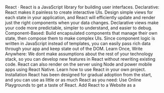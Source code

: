React · React is a JavaScript library for building user interfaces. Declarative: React makes it painless to create interactive UIs. Design simple views for each state in your application, and React will efficiently update and render just the right components when your data changes. Declarative views make your code more predictable, simpler to understand, and easier to debug. Component-Based: Build encapsulated components that manage their own state, then compose them to make complex UIs. Since component logic is written in JavaScript instead of templates, you can easily pass rich data through your app and keep state out of the DOM. Learn Once, Write Anywhere: We dont make assumptions about the rest of your technology stack, so you can develop new features in React without rewriting existing code. React can also render on the server using Node and power mobile apps using React Native. Learn how to use React in your own project. Installation React has been designed for gradual adoption from the start, and you can use as little or as much React as you need: Use Online Playgrounds to get a taste of React. Add React to a Website as a <script> tag in one minute. Create a New React App if youre looking for a powerful JavaScript toolchain. You can use React as a <script> tag from a CDN, or as a react package on npm. Documentation You can find the React documentation on the website. Check out the Getting Started page for a quick overview. The documentation is divided into several sections: Tutorial Main Concepts Advanced Guides API Reference Where to Get Support Contributing Guide You can improve it by sending pull requests to this repository. Examples We have several examples on the website. Here is the first one to get you started: ```jsx class HelloMessage extends React.Component { render() { return Hello {this.props.name}; } } ReactDOM.render( , document.getElementById(container) ); ``` This example will render "Hello Taylor" into a container on the page. Youll notice that we used an HTML-like syntax; we call it JSX. JSX is not required to use React, but it makes code more readable, and writing it feels like writing HTML. If youre using React as a <script> tag, read this section on integrating JSX; otherwise, the recommended JavaScript toolchains handle it automatically. Contributing The main purpose of this repository is to continue to evolve React core, making it faster and easier to use. Development of React happens in the open on GitHub, and we are grateful to the community for contributing bugfixes and improvements. Read below to learn how you can take part in improving React. Code of Conduct Facebook has adopted a Code of Conduct that we expect project participants to adhere to. Please read the full text so that you can understand what actions will and will not be tolerated. Contributing Guide Read our contributing guide to learn about our development process, how to propose bugfixes and improvements, and how to build and test your changes to React. Good First Issues To help you get your feet wet and get you familiar with our contribution process, we have a list of good first issues that contain bugs which have a relatively limited scope. This is a great place to get started. License React is MIT licensed.